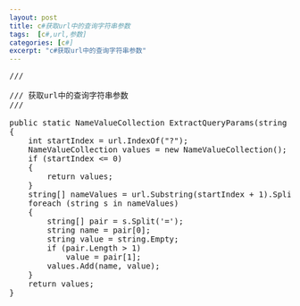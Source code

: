 ```yaml
---
layout: post
title: c#获取url中的查询字符串参数
tags:  [c#,url,参数]
categories: [c#]
excerpt: "c#获取url中的查询字符串参数"
---
```



<pre>
/// <summary>
/// 获取url中的查询字符串参数
/// </summary>
public static NameValueCollection ExtractQueryParams(string url)
{
    int startIndex = url.IndexOf("?");
    NameValueCollection values = new NameValueCollection();
    if (startIndex <= 0)
    {
        return values;
    }
    string[] nameValues = url.Substring(startIndex + 1).Split('&');
    foreach (string s in nameValues)
    {
        string[] pair = s.Split('=');
        string name = pair[0];
        string value = string.Empty;
        if (pair.Length > 1)
            value = pair[1];
        values.Add(name, value);
    }
    return values;
}
<pre>
